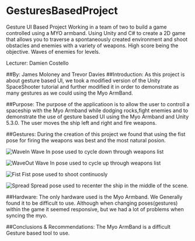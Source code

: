 # GesturesBasedProject
Gesture UI Based Project
Working in a team of two to build a game controlled using a MYO armband. Using Unity and C# to create a 2D game that allows you to traverse a spontaneously created environment and shoot obstacles and enemies with a variety of weapons.
High score being the objective.
Waves of enemies for levels.

Lecturer: Damien Costello

##By: James Moloney and Trevor Davies
##Introduction:
As this project is about gesture based UI, we took a modified version of the Unity SpaceShooter tutorial and further modified it in order to demonstrate as many gestures as we could using the Myo ArmBand.

##Purpose:
The purpose of the applicatioon is to allow the user to controll a spaceship with the Myo Armband while dodging rocks,fight enemies and to demonstrate the use of gesture based UI using the Myo Armband and Unity 5.3.0. The user moves the ship left and right and fire weapons.


##Gestures:
During the creation of this project we found that using the fist pose for firing the weapons was best and the most natural posion.


![WaveIn](https://github.com/TrevorDavies/GesturesBasedProject/blob/master/gitImages/WaveIn.png)
Wave In pose used to cycle down through weapons list

![WaveOut](https://github.com/TrevorDavies/GesturesBasedProject/blob/master/gitImages/WaveOut.png)
Wave In pose used to cycle up through weapons list

![Fist](https://github.com/TrevorDavies/GesturesBasedProject/blob/master/gitImages/Fist.png)
Fist pose used to shoot continuosly

![Spread](https://github.com/TrevorDavies/GesturesBasedProject/blob/master/gitImages/Spread.png)
Spread pose used to recenter the ship in the middle of the scene.

##Hardware:
The only hardware used is the Myo Armband. We Generally found it to be difficult to use. Although when changing poses(gestures) within the game it seemed responsive, but we had a lot of problems when syncing the myo.

##Conclusions & Recommendations:
The Myo ArmBand is a difficult Gesture based tool to use.
